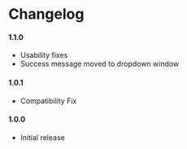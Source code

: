 # Changelog

#### 1.1.0
* Usability fixes
* Success message moved to dropdown window

#### 1.0.1
* Compatibility Fix

#### 1.0.0
* Initial release
